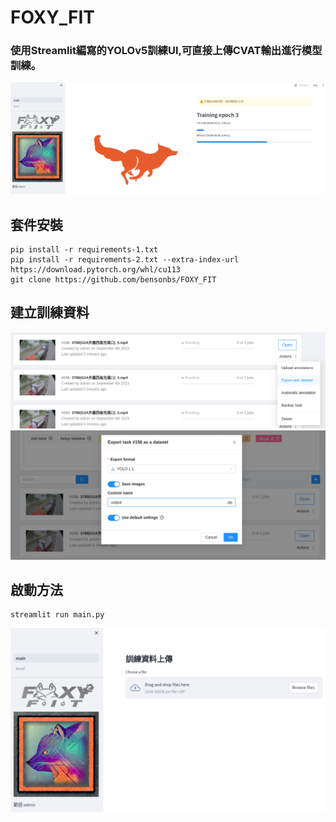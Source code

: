 # FOXY_FIT
### 使用Streamlit編寫的YOLOv5訓練UI,可直接上傳CVAT輸出進行模型訓練。
![PIC](demo/4.png)

## 套件安裝
```
pip install -r requirements-1.txt
pip install -r requirements-2.txt --extra-index-url https://download.pytorch.org/whl/cu113
git clone https://github.com/bensonbs/FOXY_FIT
```

## 建立訓練資料
![PIC](demo/3.png)
![PIC](demo/2.png)

## 啟動方法

```
streamlit run main.py
```

![PIC](demo/0.png)
